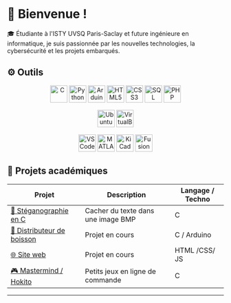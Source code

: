 # 👋 Bienvenue ! 

🎓 Étudiante à l'ISTY UVSQ Paris-Saclay et future ingénieure en informatique, je suis passionnée par les nouvelles technologies, la cybersécurité et les projets embarqués.




## ⚙️ Outils

<p align="center">
  <img src="https://cdn.simpleicons.org/c/00599C" alt="C" height="40"/>
  <img src="https://cdn.simpleicons.org/python/3776AB" alt="Python" height="40"/>
  <img src="https://cdn.simpleicons.org/arduino/00979D" alt="Arduino" height="40"/>
  <img src="https://cdn.simpleicons.org/html5/E34F26" alt="HTML5" height="40"/>
  <img src="https://cdn.simpleicons.org/css3/1572B6" alt="CSS3" height="40"/>
  <img src="https://cdn.simpleicons.org/mysql/4479A1" alt="SQL" height="40"/>
  <img src="https://cdn.simpleicons.org/php/777BB4" alt="PHP" height="40"/>
</p>

<p align="center">
  <img src="https://img.icons8.com/?size=100&id=63208&format=png&color=000000" alt="Ubuntu" height="40"/>
  <img src="https://cdn.simpleicons.org/virtualbox/183A61" alt="VirtualBox" height="40"/>
</p>

<p align="center">
  <img src="https://img.icons8.com/?size=100&id=0OQR1FYCuA9f&format=png&color=000000" alt="VSCode" height="40"/>
  <img src="https://img.icons8.com/?size=100&id=r5Y16PcDkoWI&format=png&color=000000" alt="MATLAB" height="40"/>
  <img src="https://cdn.simpleicons.org/kicad/314CB6" alt="KiCad" height="40"/>
  <img src="https://cdn.simpleicons.org/autodesk/F29305" alt="Fusion 360" height="40"/>
</p>






## 🚀 Projets académiques

| Projet | Description | Langage / Techno |
|--------|-------------|------------------|
| [🔐 Stéganographie en C](https://github.com/kethya1/stegano-c) | Cacher du texte dans une image BMP | C |
| [🧃 Distributeur de boisson](//) | Projet en cours | C / Arduino |
| [🌐 Site web ](//) | Projet en cours | HTML /CSS/ JS |
| [🎮 Mastermind / Hokito](//) | Petits jeux en ligne de commande | C |







---


